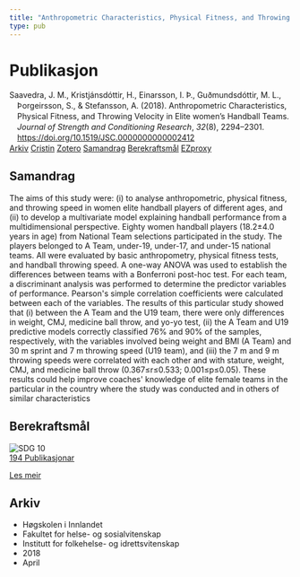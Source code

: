 ```yaml
---
title: "Anthropometric Characteristics, Physical Fitness, and Throwing Velocity in Elite women's Handball Teams"
type: pub
---
```

<h1>Publikasjon</h1>
<article id="csl-bib-container-3ZM9HQQP" class="csl-bib-container">
  <div class="csl-bib-body" style="line-height: 1.35; padding-left: 1em; text-indent:-1em;">
  <div class="csl-entry">Saavedra, J. M., Kristj&#xE1;nsd&#xF3;ttir, H., Einarsson, I. &#xDE;., Gu&#xF0;mundsd&#xF3;ttir, M. L., &#xDE;orgeirsson, S., &amp; Stefansson, A. (2018). Anthropometric Characteristics, Physical Fitness, and Throwing Velocity in Elite women&#x2019;s Handball Teams. <i>Journal of Strength and Conditioning Research</i>, <i>32</i>(8), 2294&#x2013;2301. <a href="https://doi.org/10.1519/JSC.0000000000002412">https://doi.org/10.1519/JSC.0000000000002412</a></div>
</div>
  <div class="csl-bib-buttons">
    <a href="#taxonomy-article-3ZM9HQQP" class="csl-bib-button">Arkiv</a>
    <a href="https://app.cristin.no/results/show.jsf?id=1580247" alt="Cristin URL" class="csl-bib-button">Cristin</a>
    <a href="http://zotero.org/groups/5022929/items/3ZM9HQQP" alt="Zotero URL" class="csl-bib-button">Zotero</a>
    <a href="#abstract-article-3ZM9HQQP" class="csl-bib-button">Samandrag</a>
    <a href="#sdg-article-3ZM9HQQP" class="csl-bib-button">Berekraftsmål</a>
    <a href="http://ezproxy.inn.no/login?url=https://doi.org/10.1519/JSC.0000000000002412" class="csl-bib-button">EZproxy</a>
  </div>
  <div id="csl-bib-meta-container-3ZM9HQQP"></div>
</article>
<div id="csl-bib-meta-3ZM9HQQP" class="csl-bib-meta">
  <article id="abstract-article-3ZM9HQQP" class="abstract-article">
    <h1>Samandrag</h1>
    The aims of this study were: (i) to analyse anthropometric, physical fitness, and throwing speed in women elite handball players of different ages, and (ii) to develop a multivariate model explaining handball performance from a multidimensional perspective. Eighty women handball players (18.2±4.0 years in age) from National Team selections participated in the study. The players belonged to A Team, under-19, under-17, and under-15 national teams. All were evaluated by basic anthropometry, physical fitness tests, and handball throwing speed. A one-way ANOVA was used to establish the differences between teams with a Bonferroni post-hoc test. For each team, a discriminant analysis was performed to determine the predictor variables of performance. Pearson's simple correlation coefficients were calculated between each of the variables. The results of this particular study showed that (i) between the A Team and the U19 team, there were only differences in weight, CMJ, medicine ball throw, and yo-yo test, (ii) the A Team and U19 predictive models correctly classified 76% and 90% of the samples, respectively, with the variables involved being weight and BMI (A Team) and 30 m sprint and 7 m throwing speed (U19 team), and (iii) the 7 m and 9 m throwing speeds were correlated with each other and with stature, weight, CMJ, and medicine ball throw (0.367≤r≤0.533; 0.001≤p≤0.05). These results could help improve coaches' knowledge of elite female teams in the particular in the country where the study was conducted and in others of similar characteristics
  </article>
  <article id="sdg-article-3ZM9HQQP" class="sdg-article">
    <h1>Berekraftsmål</h1>
    <div class="sdg-container"><div id="sdg10" class="sdg">
<img src="{{< params subfolder >}}images/sdg/sdg10_no.png" class="image" alt="SDG 10">
<div class="sdg-overlay">
<a href="{{< params subfolder >}}no/archive/?sdg=10#archive" class="sdg-publication-count"><span>194</span> Publikasjonar</a>
<p><a href="https://www.fn.no/om-fn/fns-baerekraftsmaal/mindre-ulikhet?lang=nno-NO" class="sdg-read-more">Les meir</a></p>
</div>
</div></div>
  </article>
  <article id="taxonomy-article-3ZM9HQQP" class="taxonomy-article">
    <h1>Arkiv</h1>
    <ul>
      <li>Høgskolen i Innlandet</li>
      <li>Fakultet for helse- og sosialvitenskap</li>
      <li>Institutt for folkehelse- og idrettsvitenskap</li>
      <li>2018</li>
      <li>April</li>
    </ul>
  </article>
</div>
